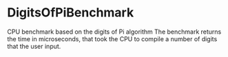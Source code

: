 # DigitsOfPiBenchmark
CPU benchmark based on the digits of Pi algorithm
The benchmark returns the time in microseconds, that took the CPU to compile a number of digits that the user input.
